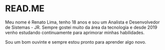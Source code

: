 # READ.ME
Meu nome é Renato Lima, tenho 18 anos e sou um Analista e Desenvolvedor de Sistemas - JR. Sempre gostei muito da área da tecnologia e desde 2019 venho estudando continuamente para aprimorar minhas habilidades. 

Sou um bom ouvinte e sempre estou pronto para aprender algo novo. 
